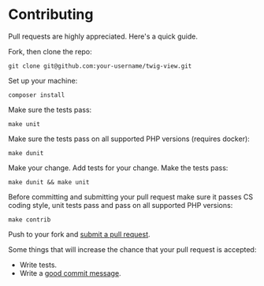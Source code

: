 # Contributing

Pull requests are highly appreciated. Here's a quick guide.

Fork, then clone the repo:

    git clone git@github.com:your-username/twig-view.git

Set up your machine:

    composer install

Make sure the tests pass:

    make unit

Make sure the tests pass on all supported PHP versions (requires docker):

    make dunit

Make your change. Add tests for your change. Make the tests pass:

    make dunit && make unit

Before committing and submitting your pull request make sure it passes CS coding style, unit tests pass and pass on all supported PHP versions:

    make contrib

Push to your fork and [submit a pull request][pr].

[pr]: https://help.github.com/articles/creating-a-pull-request/

Some things that will increase the chance that your pull request is accepted:

* Write tests.
* Write a [good commit message][commit].

[commit]: http://chris.beams.io/posts/git-commit/
